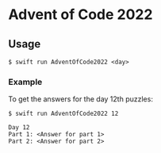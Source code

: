# Advent of Code 2022

## Usage

```
$ swift run AdventOfCode2022 <day>
```

### Example

To get the answers for the day 12th puzzles:

```
$ swift run AdventOfCode2022 12

Day 12
Part 1: <Answer for part 1>
Part 2: <Answer for part 2>
```
